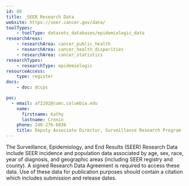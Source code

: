```yaml
---
id: 80
title: _SEER Research Data
website: https://seer.cancer.gov/data/
toolTypes:
	- toolType: datasets_databases/epidemiologic_data
researchAreas:
	- researchArea: cancer_public_health
	- researchArea: cancer_health_disparities
	- researchArea: cancer_statistics
researchTypes:
	- researchType: epidemiologic
resourceAccess:
    type: register
docs:
    - doc: dccps

poc:
  - email: af2202@cumc.columbia.edu
    name:
      firstname: Kathy
      lastname: Cronin
    phone: 240-276-6836
    title: Deputy Associate Director, Surveillance Research Program
---
```

The Surveillance, Epidemiology, and End Results (SEER) Research Data include SEER incidence and population data associated by age, sex, race, year of diagnosis, and geographic areas (including SEER registry and county). A signed Research Data Agreement is required to access these data. Use of these data for publication purposes should contain a citation which includes submission and release dates.  
